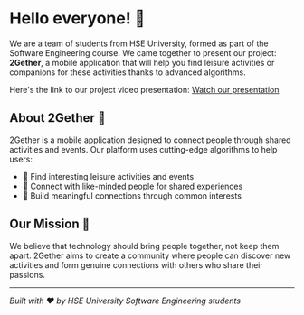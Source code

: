 # Hello everyone! 👋

We are a team of students from HSE University, formed as part of the Software Engineering course. We came together to present our project: **2Gether**, a mobile application that will help you find leisure activities or companions for these activities thanks to advanced algorithms.

Here's the link to our project video presentation: [Watch our presentation](https://drive.google.com/file/d/1CbWBi0OfEN9Fubmbl9iiN210jwGpqENL/view?usp=sharing)

## About 2Gether 📱

2Gether is a mobile application designed to connect people through shared activities and events. Our platform uses cutting-edge algorithms to help users:

- 🎯 Find interesting leisure activities and events
- 👥 Connect with like-minded people for shared experiences
- 🤝 Build meaningful connections through common interests

## Our Mission 🚀

We believe that technology should bring people together, not keep them apart. 2Gether aims to create a community where people can discover new activities and form genuine connections with others who share their passions.

---

*Built with ❤️ by HSE University Software Engineering students*
